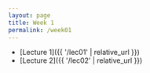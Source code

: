 ```yaml
---
layout: page
title: Week 1
permalink: /week01
---
```



* [Lecture 1]({{ '/lec01' | relative_url }})
* [Lecture 2]({{ '/lec02' | relative_url }})

